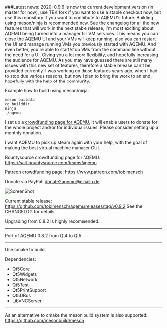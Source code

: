 ###Latest news:
2020: 0.9.6 is now the current development version (in master for now),
use TBK fork if you want to use a stable checkout now, but use this repository
if you want to contribute to AQEMU's future.
Building using meson/ninja is recommended now.
See the changelog for all the new features that will work in the next stable
release, I'm most exciting about AQEMU being turned into a manager for VM services.
This means you can close the AQEMU UI and your VMs will keep running, also you
can restart the UI and manage running VMs you previously started with AQEMU.
And even better, you're able to start/stop VMs from the command line without
the need for a UI. Giving you a lot more flexibility, and hopefully increasing
the audience for AQEMU. As you may have guessed there are still many issues with this
new set of features, therefore a stable release can't be provided currently.
I was working on those features years ago, when I had to stop due various reasons,
but now I plan to bring the work to an end, hopefully with the help of the community.

Example how to build using meson/ninja:
```
meson builddir
cd builddir
ninja
./aqemu
```

I set up a [crowdfunding page for AQEMU](https://salt.bountysource.com/teams/aqemu), it will enable users to donate for the whole
project and/or for individual issues. Please consider setting up a monthly donation.

I want AQEMU to pick up steam again with your help, with the goal of making the best
virtual machine manager GUI.

Bountysource crowdfunding page for AQEMU: https://salt.bountysource.com/teams/aqemu

Patreon crowdfunding page: https://www.patreon.com/tobimensch

Donate via PayPal: donate2aqemu@emailn.de


![ScreenShot](https://i.imgur.com/PkvFUEk.png)

Current stable release: https://github.com/tobimensch/aqemu/releases/tag/v0.9.2
See the CHANGELOG for details.

Upgrading from 0.8.2 is highly recommended.

---

Port of AQEMU 0.8.2 from Qt4 to Qt5.

---

Use cmake to build.

Dependencies: 
 - Qt5Core
 - Qt5Widgets 
 - Qt5Network
 - Qt5Test
 - Qt5PrintSupport
 - Qt5DBus
 - LibVNCServer


---

As an alternative to cmake the meson build system is also supported:
https://github.com/mesonbuild/meson

